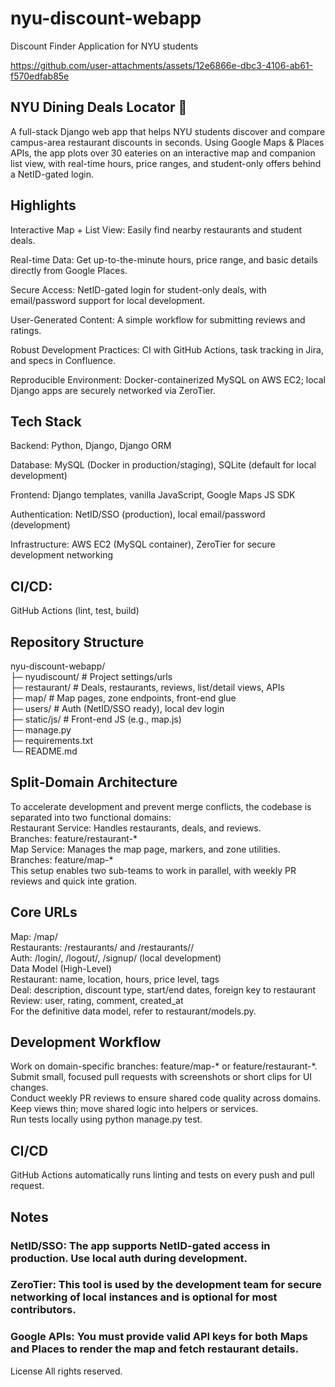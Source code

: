 # nyu-discount-webapp
Discount Finder Application for NYU students


https://github.com/user-attachments/assets/12e6866e-dbc3-4106-ab61-f570edfab85e


## NYU Dining Deals Locator 🍎
A full-stack Django web app that helps NYU students discover and compare campus-area restaurant discounts in seconds. Using Google Maps & Places APIs, the app plots over 30 eateries on an interactive map and companion list view, with real-time hours, price ranges, and student-only offers behind a NetID-gated login.
  
## Highlights
Interactive Map + List View: Easily find nearby restaurants and student deals.  

Real-time Data: Get up-to-the-minute hours, price range, and basic details directly from Google Places.  
  
Secure Access: NetID-gated login for student-only deals, with email/password support for local development.  

User-Generated Content: A simple workflow for submitting reviews and ratings.  

Robust Development Practices: CI with GitHub Actions, task tracking in Jira, and specs in Confluence.  

Reproducible Environment: Docker-containerized MySQL on AWS EC2; local Django apps are securely networked via ZeroTier.  

## Tech Stack
Backend: Python, Django, Django ORM  

Database: MySQL (Docker in production/staging), SQLite (default for local development)  

Frontend: Django templates, vanilla JavaScript, Google Maps JS SDK  

Authentication: NetID/SSO (production), local email/password (development)  

Infrastructure: AWS EC2 (MySQL container), ZeroTier for secure development networking  

## CI/CD: 
GitHub Actions (lint, test, build)

## Repository Structure  
nyu-discount-webapp/  
├─ nyudiscount/        # Project settings/urls  
├─ restaurant/         # Deals, restaurants, reviews, list/detail views, APIs  
├─ map/                # Map pages, zone endpoints, front-end glue  
├─ users/              # Auth (NetID/SSO ready), local dev login  
├─ static/js/          # Front-end JS (e.g., map.js)  
├─ manage.py  
├─ requirements.txt  
└─ README.md  


## Split-Domain Architecture
To accelerate development and prevent merge conflicts, the codebase is separated into two functional domains:  
Restaurant Service: Handles restaurants, deals, and reviews.  
Branches: feature/restaurant-*  
Map Service: Manages the map page, markers, and zone utilities.  
Branches: feature/map-*  
This setup enables two sub-teams to work in parallel, with weekly PR reviews and quick inte gration.  

## Core URLs  
Map: /map/  
Restaurants: /restaurants/ and /restaurants/<id>/  
Auth: /login/, /logout/, /signup/ (local development)  
Data Model (High-Level)  
Restaurant: name, location, hours, price level, tags  
Deal: description, discount type, start/end dates, foreign key to restaurant  
Review: user, rating, comment, created_at  
For the definitive data model, refer to restaurant/models.py.  

## Development Workflow
Work on domain-specific branches: feature/map-* or feature/restaurant-*.  
Submit small, focused pull requests with screenshots or short clips for UI changes.  
Conduct weekly PR reviews to ensure shared code quality across domains.  
Keep views thin; move shared logic into helpers or services.  
Run tests locally using python manage.py test.  

## CI/CD
GitHub Actions automatically runs linting and tests on every push and pull request.

## Notes
### NetID/SSO: The app supports NetID-gated access in production. Use local auth during development.  

### ZeroTier: This tool is used by the development team for secure networking of local instances and is optional for most contributors.  

### Google APIs: You must provide valid API keys for both Maps and Places to render the map and fetch restaurant details.

License
All rights reserved.

